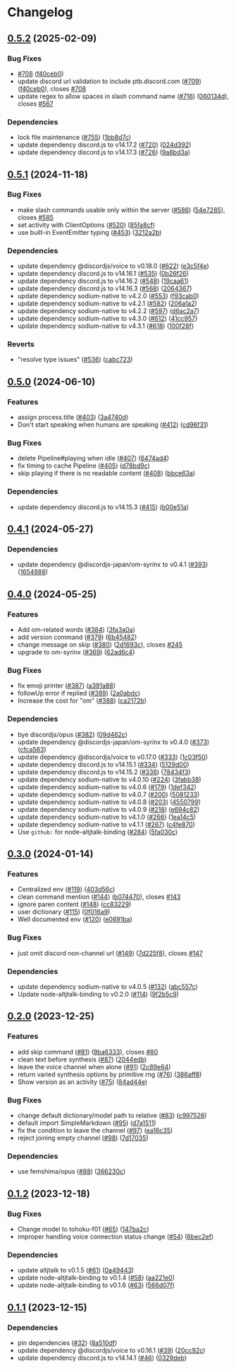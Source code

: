 # Changelog

## [0.5.2](https://github.com/discordjs-japan/om/compare/v0.5.1...v0.5.2) (2025-02-09)


### Bug Fixes

* [#708](https://github.com/discordjs-japan/om/issues/708) ([f40ceb0](https://github.com/discordjs-japan/om/commit/f40ceb07dec359c71fb64a835c0e18b6fc26162f))
* update discord url validation to include ptb.discord.com ([#709](https://github.com/discordjs-japan/om/issues/709)) ([f40ceb0](https://github.com/discordjs-japan/om/commit/f40ceb07dec359c71fb64a835c0e18b6fc26162f)), closes [#708](https://github.com/discordjs-japan/om/issues/708)
* update regex to allow spaces in slash command name ([#716](https://github.com/discordjs-japan/om/issues/716)) ([060134d](https://github.com/discordjs-japan/om/commit/060134d96d57c1a4db6afb750795d5583608d662)), closes [#567](https://github.com/discordjs-japan/om/issues/567)


### Dependencies

* lock file maintenance ([#755](https://github.com/discordjs-japan/om/issues/755)) ([1bb8d7c](https://github.com/discordjs-japan/om/commit/1bb8d7c11ed1c1ad59b7013dee732caedee22dd3))
* update dependency discord.js to v14.17.2 ([#720](https://github.com/discordjs-japan/om/issues/720)) ([024d392](https://github.com/discordjs-japan/om/commit/024d392d59e4bebc021c879dc1c613c1ca0684ec))
* update dependency discord.js to v14.17.3 ([#726](https://github.com/discordjs-japan/om/issues/726)) ([9a8bd3a](https://github.com/discordjs-japan/om/commit/9a8bd3a9a8fe844f4f3fa74bb4fcaf6db3e2ff00))

## [0.5.1](https://github.com/discordjs-japan/om/compare/v0.5.0...v0.5.1) (2024-11-18)


### Bug Fixes

* make slash commands usable only within the server ([#586](https://github.com/discordjs-japan/om/issues/586)) ([54e7285](https://github.com/discordjs-japan/om/commit/54e728556f0a5aab901a0b4b246b582b9b51c081)), closes [#585](https://github.com/discordjs-japan/om/issues/585)
* set activity with ClientOptions ([#520](https://github.com/discordjs-japan/om/issues/520)) ([85fa8cf](https://github.com/discordjs-japan/om/commit/85fa8cf9f319c5db16d212b02987fcd051cf19fa))
* use built-in EventEmitter typing ([#453](https://github.com/discordjs-japan/om/issues/453)) ([3212a2b](https://github.com/discordjs-japan/om/commit/3212a2b4a0855fc8a5d05df1b07eed0a4afd9d21))


### Dependencies

* update dependency @discordjs/voice to v0.18.0 ([#622](https://github.com/discordjs-japan/om/issues/622)) ([e3c5f4e](https://github.com/discordjs-japan/om/commit/e3c5f4e518eda0ba5a327a66e90877eed28f8cf2))
* update dependency discord.js to v14.16.1 ([#535](https://github.com/discordjs-japan/om/issues/535)) ([0b26f26](https://github.com/discordjs-japan/om/commit/0b26f26d27bad9b102b4459b335314ed25132fd6))
* update dependency discord.js to v14.16.2 ([#548](https://github.com/discordjs-japan/om/issues/548)) ([19caa61](https://github.com/discordjs-japan/om/commit/19caa61f1a0b3089d8d4fad96001982fca5cb48f))
* update dependency discord.js to v14.16.3 ([#568](https://github.com/discordjs-japan/om/issues/568)) ([2064367](https://github.com/discordjs-japan/om/commit/2064367e301583c0877f2004600428576baedf33))
* update dependency sodium-native to v4.2.0 ([#553](https://github.com/discordjs-japan/om/issues/553)) ([f93cab0](https://github.com/discordjs-japan/om/commit/f93cab09c01bba5648d26eed063d1711034e40c8))
* update dependency sodium-native to v4.2.1 ([#582](https://github.com/discordjs-japan/om/issues/582)) ([206a1a2](https://github.com/discordjs-japan/om/commit/206a1a2ae47b88720a8755b4bc7473d0134702f7))
* update dependency sodium-native to v4.2.2 ([#597](https://github.com/discordjs-japan/om/issues/597)) ([d6ac2a7](https://github.com/discordjs-japan/om/commit/d6ac2a787c32f393303e461606bdff41e090feb9))
* update dependency sodium-native to v4.3.0 ([#612](https://github.com/discordjs-japan/om/issues/612)) ([41cc957](https://github.com/discordjs-japan/om/commit/41cc957c4a03b2c9e29dad7b10c08bddc40a6363))
* update dependency sodium-native to v4.3.1 ([#618](https://github.com/discordjs-japan/om/issues/618)) ([100f28f](https://github.com/discordjs-japan/om/commit/100f28ffde83d79f7a5d4bbf16d66c5906818044))


### Reverts

* "resolve type issues" ([#536](https://github.com/discordjs-japan/om/issues/536)) ([cabc723](https://github.com/discordjs-japan/om/commit/cabc7238ebefa6c1037da9980ea3bb75cefb08ae))

## [0.5.0](https://github.com/discordjs-japan/om/compare/v0.4.1...v0.5.0) (2024-06-10)


### Features

* assign process.title ([#403](https://github.com/discordjs-japan/om/issues/403)) ([3a4740d](https://github.com/discordjs-japan/om/commit/3a4740db0feea50e01e02de0c934f115d8cf77d8))
* Don't start speaking when humans are speaking ([#412](https://github.com/discordjs-japan/om/issues/412)) ([cd96f31](https://github.com/discordjs-japan/om/commit/cd96f3190bd6fcc14bffbcbbf9e3cca50bfd7b87))


### Bug Fixes

* delete Pipeline#playing when idle ([#407](https://github.com/discordjs-japan/om/issues/407)) ([6474ad4](https://github.com/discordjs-japan/om/commit/6474ad4106ebdec389b0471b8f320018c64c4a3c))
* fix timing to cache Pipeline ([#405](https://github.com/discordjs-japan/om/issues/405)) ([d78bd9c](https://github.com/discordjs-japan/om/commit/d78bd9c0498ae453e980eef3e3332c580ca4b615))
* skip playing if there is no readable content ([#408](https://github.com/discordjs-japan/om/issues/408)) ([bbce63a](https://github.com/discordjs-japan/om/commit/bbce63a551f575310e38624b7eb8a87bbf0e19fe))


### Dependencies

* update dependency discord.js to v14.15.3 ([#415](https://github.com/discordjs-japan/om/issues/415)) ([b00e51a](https://github.com/discordjs-japan/om/commit/b00e51a216cb22f1ba9abdb409418a51fec18e86))

## [0.4.1](https://github.com/discordjs-japan/om/compare/v0.4.0...v0.4.1) (2024-05-27)


### Dependencies

* update dependency @discordjs-japan/om-syrinx to v0.4.1 ([#393](https://github.com/discordjs-japan/om/issues/393)) ([1654888](https://github.com/discordjs-japan/om/commit/1654888a930d6d8e543f1cf6408273989c5b0525))

## [0.4.0](https://github.com/discordjs-japan/om/compare/v0.3.0...v0.4.0) (2024-05-25)


### Features

* Add om-related words ([#384](https://github.com/discordjs-japan/om/issues/384)) ([3fa3a0a](https://github.com/discordjs-japan/om/commit/3fa3a0a1d6fbdc833cb3e157b965970982de4961))
* add version command ([#379](https://github.com/discordjs-japan/om/issues/379)) ([6b45482](https://github.com/discordjs-japan/om/commit/6b45482300509a9466c82e6f5ab398902b223b9a))
* change message on skip ([#380](https://github.com/discordjs-japan/om/issues/380)) ([2d1693c](https://github.com/discordjs-japan/om/commit/2d1693c7c77ca60c44c0188bf206e48651de3723)), closes [#245](https://github.com/discordjs-japan/om/issues/245)
* upgrade to om-syrinx ([#369](https://github.com/discordjs-japan/om/issues/369)) ([62ad6c4](https://github.com/discordjs-japan/om/commit/62ad6c48be412f000af8c92bd05325dd5da5b19d))


### Bug Fixes

* fix emoji printer ([#387](https://github.com/discordjs-japan/om/issues/387)) ([a391a88](https://github.com/discordjs-japan/om/commit/a391a889ae2590744391b996989bf3b3431f5962))
* followUp error if replied ([#389](https://github.com/discordjs-japan/om/issues/389)) ([2a0abdc](https://github.com/discordjs-japan/om/commit/2a0abdccfc093e01d9e39acb5f35526e8359a00d))
* Increase the cost for "om" ([#388](https://github.com/discordjs-japan/om/issues/388)) ([ca2172b](https://github.com/discordjs-japan/om/commit/ca2172bb90a44ed64f82781017b843eed41d6ac0))


### Dependencies

* bye discordjs/opus ([#382](https://github.com/discordjs-japan/om/issues/382)) ([09d462c](https://github.com/discordjs-japan/om/commit/09d462ce4641783fa4c59fc8bf20d416c3eac96b))
* update dependency @discordjs-japan/om-syrinx to v0.4.0 ([#373](https://github.com/discordjs-japan/om/issues/373)) ([cfca563](https://github.com/discordjs-japan/om/commit/cfca563c880cac5fadb33d5bed3891b374714ac3))
* update dependency @discordjs/voice to v0.17.0 ([#333](https://github.com/discordjs-japan/om/issues/333)) ([1c03f50](https://github.com/discordjs-japan/om/commit/1c03f50d9892e64475707d76b8bb9682b475c6c9))
* update dependency discord.js to v14.15.1 ([#334](https://github.com/discordjs-japan/om/issues/334)) ([5129d00](https://github.com/discordjs-japan/om/commit/5129d00436be91f494fa8038f3e8acbecbba521a))
* update dependency discord.js to v14.15.2 ([#336](https://github.com/discordjs-japan/om/issues/336)) ([78434f3](https://github.com/discordjs-japan/om/commit/78434f3e136e2461f3226057b6ca3cca989eaf47))
* update dependency sodium-native to v4.0.10 ([#224](https://github.com/discordjs-japan/om/issues/224)) ([3fabb38](https://github.com/discordjs-japan/om/commit/3fabb389842379059d44a2d3ad84d83d1870f23c))
* update dependency sodium-native to v4.0.6 ([#179](https://github.com/discordjs-japan/om/issues/179)) ([1def342](https://github.com/discordjs-japan/om/commit/1def342d46ea50c3add7398b27a3cf94c7068b8d))
* update dependency sodium-native to v4.0.7 ([#200](https://github.com/discordjs-japan/om/issues/200)) ([5081233](https://github.com/discordjs-japan/om/commit/50812338e95bfdbf57a00676de61941a5ff876b9))
* update dependency sodium-native to v4.0.8 ([#203](https://github.com/discordjs-japan/om/issues/203)) ([4550799](https://github.com/discordjs-japan/om/commit/45507994da90e88e22dbc6cccd603543bc0982a8))
* update dependency sodium-native to v4.0.9 ([#218](https://github.com/discordjs-japan/om/issues/218)) ([e694c82](https://github.com/discordjs-japan/om/commit/e694c8212151635bc1dd9890ab53f5c7d455d6d6))
* update dependency sodium-native to v4.1.0 ([#266](https://github.com/discordjs-japan/om/issues/266)) ([1ea14c5](https://github.com/discordjs-japan/om/commit/1ea14c5430059609f097e5fa69c953584673fd26))
* update dependency sodium-native to v4.1.1 ([#267](https://github.com/discordjs-japan/om/issues/267)) ([c4fe870](https://github.com/discordjs-japan/om/commit/c4fe8701d69e650f8abaf7829d78f4176427ec2a))
* Use `github:` for node-altjtalk-binding ([#284](https://github.com/discordjs-japan/om/issues/284)) ([5fa030c](https://github.com/discordjs-japan/om/commit/5fa030c81f0f4b219f15f9e055d2bebdacb2af1c))

## [0.3.0](https://github.com/discordjs-japan/om/compare/v0.2.0...v0.3.0) (2024-01-14)


### Features

* Centralized env ([#119](https://github.com/discordjs-japan/om/issues/119)) ([403d56c](https://github.com/discordjs-japan/om/commit/403d56c7d0f63530582586120ca6c05cd6ab9e4c))
* clean command mention ([#144](https://github.com/discordjs-japan/om/issues/144)) ([b074470](https://github.com/discordjs-japan/om/commit/b074470fa8bb6fe38b94fd21d5ffc93b8e00bdd0)), closes [#143](https://github.com/discordjs-japan/om/issues/143)
* ignore paren content ([#148](https://github.com/discordjs-japan/om/issues/148)) ([cc83229](https://github.com/discordjs-japan/om/commit/cc832293a07fc9c4f8ad44ea88aa5e1f4492045d))
* user dictionary ([#115](https://github.com/discordjs-japan/om/issues/115)) ([0f016a9](https://github.com/discordjs-japan/om/commit/0f016a90cf12e8bd6ce3ed16491cd9f72c521e2b))
* Well documented env ([#120](https://github.com/discordjs-japan/om/issues/120)) ([e0691ba](https://github.com/discordjs-japan/om/commit/e0691ba9dde1b2d90fd4690727ee5034b4a49be9))


### Bug Fixes

* just omit discord non-channel url ([#149](https://github.com/discordjs-japan/om/issues/149)) ([7d225f8](https://github.com/discordjs-japan/om/commit/7d225f8cacad0c1044ecc529acff73354be81227)), closes [#147](https://github.com/discordjs-japan/om/issues/147)


### Dependencies

* update dependency sodium-native to v4.0.5 ([#132](https://github.com/discordjs-japan/om/issues/132)) ([abc557c](https://github.com/discordjs-japan/om/commit/abc557c67a39d1bdb15b30aba1bf623bc9652196))
* Update node-altjtalk-binding to v0.2.0 ([#114](https://github.com/discordjs-japan/om/issues/114)) ([9f2b5c9](https://github.com/discordjs-japan/om/commit/9f2b5c93273e717fbde21625ac6986b2aaf578c7))

## [0.2.0](https://github.com/discordjs-japan/om/compare/v0.1.2...v0.2.0) (2023-12-25)


### Features

* add skip command ([#81](https://github.com/discordjs-japan/om/issues/81)) ([9ba6333](https://github.com/discordjs-japan/om/commit/9ba633357d477c281703ff3d17693e487238b9d7)), closes [#80](https://github.com/discordjs-japan/om/issues/80)
* clean text before synthesis ([#87](https://github.com/discordjs-japan/om/issues/87)) ([2044edb](https://github.com/discordjs-japan/om/commit/2044edb34a9cf1dd94b46f5d31438f5933bc8eaf))
* leave the voice channel when alone ([#91](https://github.com/discordjs-japan/om/issues/91)) ([2c89e64](https://github.com/discordjs-japan/om/commit/2c89e64cc17a9465273ccb4f492d69b512bf0ee3))
* return varied synthesis options by primitive rng ([#76](https://github.com/discordjs-japan/om/issues/76)) ([386aff8](https://github.com/discordjs-japan/om/commit/386aff81fa35434c3bf27858fc1cb89c3a9e22b7))
* Show version as an activity ([#75](https://github.com/discordjs-japan/om/issues/75)) ([84ad44e](https://github.com/discordjs-japan/om/commit/84ad44ef8626e74075c48631d33be9a84696770b))


### Bug Fixes

* change default dictionary/model path to relative ([#83](https://github.com/discordjs-japan/om/issues/83)) ([c997526](https://github.com/discordjs-japan/om/commit/c9975266824652cf2a222945a4255fc9147a8c6f))
* default import SimpleMarkdown ([#95](https://github.com/discordjs-japan/om/issues/95)) ([d7a1511](https://github.com/discordjs-japan/om/commit/d7a1511e9001774507071537550a9532bc7b2301))
* fix the condition to leave the channel ([#97](https://github.com/discordjs-japan/om/issues/97)) ([ea16c35](https://github.com/discordjs-japan/om/commit/ea16c35a8b4158332b62228e2f7c0c408f09220e))
* reject joining empty channel ([#98](https://github.com/discordjs-japan/om/issues/98)) ([7d17035](https://github.com/discordjs-japan/om/commit/7d170350bbe1560b952404738e1e2e71d7c47835))


### Dependencies

* use femshima/opus ([#88](https://github.com/discordjs-japan/om/issues/88)) ([366230c](https://github.com/discordjs-japan/om/commit/366230c6b2cd583ecc66aa41fc8a2925032da36b))

## [0.1.2](https://github.com/discordjs-japan/om/compare/v0.1.1...v0.1.2) (2023-12-18)


### Bug Fixes

* Change model to tohoku-f01 ([#65](https://github.com/discordjs-japan/om/issues/65)) ([147ba2c](https://github.com/discordjs-japan/om/commit/147ba2cc359e23e9225d81c1faefb24383c6c9b2))
* improper handling voice connection status change ([#54](https://github.com/discordjs-japan/om/issues/54)) ([6bec2ef](https://github.com/discordjs-japan/om/commit/6bec2efcd3d8bac56c0fd866c4b024287af3d5b9))


### Dependencies

* update altjtalk to v0.1.5 ([#61](https://github.com/discordjs-japan/om/issues/61)) ([0a49443](https://github.com/discordjs-japan/om/commit/0a494435a74ce081090d4efe0995d685c0a47502))
* update node-altjtalk-binding to v0.1.4 ([#58](https://github.com/discordjs-japan/om/issues/58)) ([aa221e0](https://github.com/discordjs-japan/om/commit/aa221e0c735592b341271664be9082db00ab2168))
* update node-altjtalk-binding to v0.1.6 ([#63](https://github.com/discordjs-japan/om/issues/63)) ([566d07f](https://github.com/discordjs-japan/om/commit/566d07f306168678f364c08db9ecb36ddf0f1b02))

## [0.1.1](https://github.com/discordjs-japan/om/compare/v0.1.0...v0.1.1) (2023-12-15)


### Dependencies

* pin dependencies ([#32](https://github.com/discordjs-japan/om/issues/32)) ([8a510df](https://github.com/discordjs-japan/om/commit/8a510df96496461d187c350bfab573605b4a9b1c))
* update dependency @discordjs/voice to v0.16.1 ([#39](https://github.com/discordjs-japan/om/issues/39)) ([20cc92c](https://github.com/discordjs-japan/om/commit/20cc92c6b433c868e4153db24a7e5eeb6a6b6c62))
* update dependency discord.js to v14.14.1 ([#46](https://github.com/discordjs-japan/om/issues/46)) ([0329deb](https://github.com/discordjs-japan/om/commit/0329deba1b18e0e568fc1234b5a641a83abad8d4))
